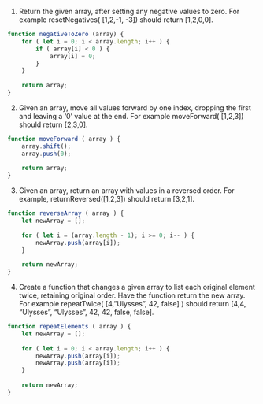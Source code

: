 1. Return the given array, after setting any negative values to zero.  For example resetNegatives( [1,2,-1, -3]) should return [1,2,0,0].

```javascript
function negativeToZero (array) {
	for ( let i = 0; i < array.length; i++ ) {
		if ( array[i] < 0 ) {
			array[i] = 0;
		}
	}
	
	return array;
}
```

2. Given an array, move all values forward by one index, dropping the first and leaving a ‘0’ value at the end.  For example moveForward( [1,2,3]) should return [2,3,0].

```javascript
function moveForward ( array ) {
	array.shift();
	array.push(0);
	
	return array;
}
```

3. Given an array, return an array with values in a reversed order.  For example, returnReversed([1,2,3]) should return [3,2,1].

```javascript
function reverseArray ( array ) {
	let newArray = [];
	
	for ( let i = (array.length - 1); i >= 0; i-- ) {
		newArray.push(array[i]);
	}
	
	return newArray;
}
```

4. Create a function that changes a given array to list each original element twice, retaining original order.  Have the function return the new array.  For example repeatTwice( [4,”Ulysses”, 42, false] ) should return [4,4, “Ulysses”, “Ulysses”, 42, 42, false, false].

```javascript
function repeatElements ( array ) {
	let newArray = [];
	
	for ( let i = 0; i < array.length; i++ ) {
		newArray.push(array[i]);
		newArray.push(array[i]);
	}
	
	return newArray;
}
```